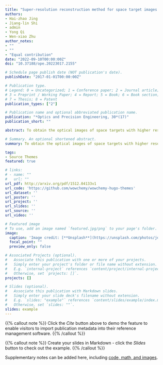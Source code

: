 ```yaml
---
title: "Super-resolution reconstruction method for space target images based on dense residual block-based GAN"
authors:
- Hai-zhao Jing
- Jiang-lin Shi
- admin
- Yong Qi
- Wen-xiao Zhu
author_notes:
- ""
- ""
- "Equal contribution"
date: "2022-09-10T00:00:00Z"
doi: "10.37188/ope.20223017.2155"

# Schedule page publish date (NOT publication's date).
publishDate: "2017-01-01T00:00:00Z"

# Publication type.
# Legend: 0 = Uncategorized; 1 = Conference paper; 2 = Journal article;
# 3 = Preprint / Working Paper; 4 = Report; 5 = Book; 6 = Book section;
# 7 = Thesis; 8 = Patent
publication_types: ["2"]

# Publication name and optional abbreviated publication name.
publication: "*Optics and Precision Engineering, 30*(17)"
publication_short: ""

abstract: To obtain the optical images of space targets with higher resolution and clarity， it is necessary to perform super-resolution reconstruction on the degraded images corrected by ground-based adaptive optics （AO） imaging telescopes. The image super-resolution reconstruction method based on deep learning has a fast operation speed and provides rich high-frequency detail information of the image； it has been widely used in natural， medical， and remote sensing images， among other applications. Aiming at the characteristics of spatial target AO images with a single background， limited resolution， motion blur， turbulent blur， and overexposure， this study proposes using a deep learning-based generative adversarial network （GAN） method to realize the super-resolution of spatial target AO images. For resolution reconstruction， a training set of spatial target AO simulation images is first constructed for neural network training， and a GAN super-resolution reconstruction method based on dense residual blocks is then proposed. By changing the traditional residual network to dense residual blocks， improving the network depth， and introducing a relative average loss function into the discriminator network， the discriminator becomes more robust， and the training of the generative adversarial network becomes more stable. Experiments show that the proposed method improves the peak-to-noise ratio （PSNR） and structural similarity index measure （SSIM） by more than 11.6% and 10.3%， respectively， compared with traditional interpolation super-resolution methods. In addition， it improves the PSNR and SSIM by 6.5% and 4.9% on average， respectively， compared with the deep learning-based blind image super-resolution method. The proposed method effectively realizes the clear reconstruction of a spatial target AO image， reduces the artifacts of the reconstructed image， enriches image details， and achieves a better reconstruction effect.

# Summary. An optional shortened abstract.
summary: To obtain the optical images of space targets with higher resolution and clarity， it is necessary to perform super-resolution reconstruction on the degraded images corrected by ground-based adaptive optics （AO） imaging telescopes.

tags:
- Source Themes
featured: true

# links:
# - name: ""
#   url: ""
url_pdf: http://arxiv.org/pdf/1512.04133v1
url_code: 'https://github.com/wowchemy/wowchemy-hugo-themes'
url_dataset: ''
url_poster: ''
url_project: ''
url_slides: ''
url_source: ''
url_video: ''

# Featured image
# To use, add an image named `featured.jpg/png` to your page's folder. 
image:
  caption: 'Image credit: [**Unsplash**](https://unsplash.com/photos/jdD8gXaTZsc)'
  focal_point: ""
  preview_only: false

# Associated Projects (optional).
#   Associate this publication with one or more of your projects.
#   Simply enter your project's folder or file name without extension.
#   E.g. `internal-project` references `content/project/internal-project/index.md`.
#   Otherwise, set `projects: []`.
projects: []

# Slides (optional).
#   Associate this publication with Markdown slides.
#   Simply enter your slide deck's filename without extension.
#   E.g. `slides: "example"` references `content/slides/example/index.md`.
#   Otherwise, set `slides: ""`.
slides: example
---
```


{{% callout note %}}
Click the *Cite* button above to demo the feature to enable visitors to import publication metadata into their reference management software.
{{% /callout %}}

{{% callout note %}}
Create your slides in Markdown - click the *Slides* button to check out the example.
{{% /callout %}}

Supplementary notes can be added here, including [code, math, and images](https://wowchemy.com/docs/writing-markdown-latex/).
